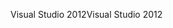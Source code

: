 <span data-ttu-id="0a6a0-101">Visual Studio 2012</span><span class="sxs-lookup"><span data-stu-id="0a6a0-101">Visual Studio 2012</span></span>